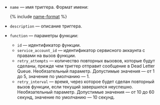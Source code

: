 * `name` — имя триггера. Формат имени:

    {% include [name-format](../name-format.md) %}

* `description` — описание триггера.

* `function` — параметры функции:

    * `id` — идентификатор функции.
    * `service_account_id` — идентификатор сервисного аккаунта с правами на вызов функции.
    * `retry_attempts` — количество повторных вызовов, которые будут сделаны, прежде чем триггер отправит сообщение в Dead Letter Queue. Необязательный параметр. Допустимые значения — от 1 до 5, значение по умолчанию — 1.
    * `retry_interval` — время, через которое будет сделан повторный вызов функции, если текущий завершился неуспешно. Необязательный параметр. Допустимые значения — от 10 до 60 секунд, значение по умолчанию — 10 секунд.